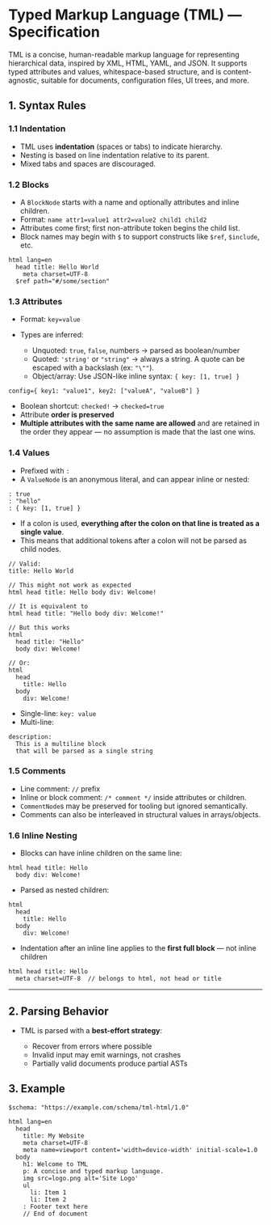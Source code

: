 # Typed Markup Language (TML) — Specification

TML is a concise, human-readable markup language for representing hierarchical data, inspired by XML, HTML, YAML, and JSON. It supports typed attributes and values, whitespace-based structure, and is content-agnostic, suitable for documents, configuration files, UI trees, and more.

## 1. Syntax Rules

### 1.1 Indentation

- TML uses **indentation** (spaces or tabs) to indicate hierarchy.
- Nesting is based on line indentation relative to its parent.
- Mixed tabs and spaces are discouraged.

### 1.2 Blocks

- A `BlockNode` starts with a name and optionally attributes and inline children.
- Format: `name attr1=value1 attr2=value2 child1 child2`
- Attributes come first; first non-attribute token begins the child list.
- Block names may begin with `$` to support constructs like `$ref`, `$include`, etc.

```tml
html lang=en
  head title: Hello World
    meta charset=UTF-8
  $ref path="#/some/section"
```

### 1.3 Attributes

- Format: `key=value`
- Types are inferred:

  - Unquoted: `true`, `false`, numbers → parsed as boolean/number
  - Quoted: `'string'` or `"string"` → always a string. A quote can be escaped with a backslash (ex: `"\""`).
  - Object/array: Use JSON-like inline syntax: `{ key: [1, true] }`

```tml
config={ key1: "value1", key2: ["valueA", "valueB"] }
```

- Boolean shortcut: `checked!` → `checked=true`
- Attribute **order is preserved**
- **Multiple attributes with the same name are allowed** and are retained in the order they appear — no assumption is made that the last one wins.

### 1.4 Values

- Prefixed with `:`
- A `ValueNode` is an anonymous literal, and can appear inline or nested:

```tml
: true
: "hello"
: { key: [1, true] }
```

- If a colon is used, **everything after the colon on that line is treated as a single value**.
- This means that additional tokens after a colon will not be parsed as child nodes.

```tml
// Valid:
title: Hello World

// This might not work as expected
html head title: Hello body div: Welcome!

// It is equivalent to
html head title: "Hello body div: Welcome!"

// But this works
html
  head title: "Hello"
  body div: Welcome!

// Or:
html
  head
    title: Hello
  body
    div: Welcome!
```

- Single-line: `key: value`
- Multi-line:

```tml
description:
  This is a multiline block
  that will be parsed as a single string
```

### 1.5 Comments

- Line comment: `//` prefix
- Inline or block comment: `/* comment */` inside attributes or children.
- `CommentNode`s may be preserved for tooling but ignored semantically.
- Comments can also be interleaved in structural values in arrays/objects.

### 1.6 Inline Nesting

- Blocks can have inline children on the same line:

```tml
html head title: Hello
  body div: Welcome!
```

- Parsed as nested children:

```tml
html
  head
    title: Hello
  body
    div: Welcome!
```

- Indentation after an inline line applies to the **first full block** — not inline children

```tml
html head title: Hello
  meta charset=UTF-8  // belongs to html, not head or title
```

---

## 2. Parsing Behavior

- TML is parsed with a **best-effort strategy**:

  - Recover from errors where possible
  - Invalid input may emit warnings, not crashes
  - Partially valid documents produce partial ASTs

## 3. Example

```tml
$schema: "https://example.com/schema/tml-html/1.0"

html lang=en
  head
    title: My Website
    meta charset=UTF-8
    meta name=viewport content='width=device-width' initial-scale=1.0
  body
    h1: Welcome to TML
    p: A concise and typed markup language.
    img src=logo.png alt='Site Logo'
    ul
      li: Item 1
      li: Item 2
    : Footer text here
    // End of document
```
